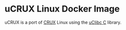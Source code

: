 # uCRUX Linux Docker Image

uCRUX is a port of [CRUX](https://crux.nu) Linux using the [uClibc C](https://uclibc.org) library.
